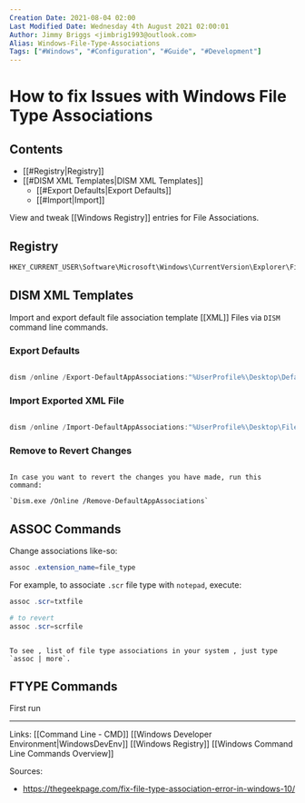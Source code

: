 ```yaml
---
Creation Date: 2021-08-04 02:00
Last Modified Date: Wednesday 4th August 2021 02:00:01
Author: Jimmy Briggs <jimbrig1993@outlook.com>
Alias: Windows-File-Type-Associations
Tags: ["#Windows", "#Configuration", "#Guide", "#Development"]
---
```


# How to fix Issues with Windows File Type Associations

## Contents

- [[#Registry|Registry]]
- [[#DISM XML Templates|DISM XML Templates]]
	- [[#Export Defaults|Export Defaults]]
	- [[#Import|Import]]


View and tweak [[Windows Registry]] entries for File Associations.

## Registry

```powershell
HKEY_CURRENT_USER\Software\Microsoft\Windows\CurrentVersion\Explorer\FileExts
```

## DISM XML Templates

Import and export default file association template [[XML]] Files via `DISM` command line commands.

### Export Defaults

```powershell

dism /online /Export-DefaultAppAssociations:"%UserProfile%\Desktop\DefaultAppAssociations.xml"

```

### Import Exported XML File

```powershell

dism /online /Import-DefaultAppAssociations:"%UserProfile%\Desktop\FileAssociations.xml"
```

### Remove to Revert Changes

```ad-note

In case you want to revert the changes you have made, run this command: 

`Dism.exe /Online /Remove-DefaultAppAssociations`

```

## ASSOC Commands

Change associations like-so:

```powershell
assoc .extension_name=file_type
```

For example, to associate `.scr` file type with `notepad`, execute:

```powershell
assoc .scr=txtfile

# to revert
assoc .scr=scrfile
```

```ad-note

To see , list of file type associations in your system , just type `assoc | more`.

```

## FTYPE Commands

First run


***

Links: [[Command Line - CMD]]
[[Windows Developer Environment|WindowsDevEnv]]
[[Windows Registry]]
[[Windows Command Line Commands Overview]]

Sources:
-  https://thegeekpage.com/fix-file-type-association-error-in-windows-10/


